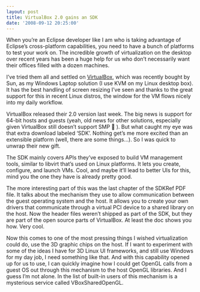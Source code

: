```yaml
---
layout: post
title: VirtualBox 2.0 gains an SDK
date: '2008-09-12 20:25:00'
---
```



When you’re an Eclipse developer like I am who is taking advantage of Eclipse’s cross-platform capabilities, you need to have a bunch of platforms to test your work on. The incredible growth of virtualization on the desktop over recent years has been a huge help for us who don’t necessarily want their offices filled with a dozen machines.

I’ve tried them all and settled on [VirtualBox](http://www.virtualbox.org/), which was recently bought by Sun, as my Windows Laptop solution (I use KVM on my Linux desktop box). It has the best handling of screen resizing I’ve seen and thanks to the great support for this in recent Linux distros, the window for the VM flows nicely into my daily workflow.

VirtualBox released their 2.0 version last week. The big news is support for 64-bit hosts and guests (yeah, old news for other solutions, especially given VirtualBox still doesn’t support SMP 🙁 ). But what caught my eye was that extra download labeled ‘SDK’. Nothing get’s me more excited than an extensible platform (well, there are some things…). So I was quick to unwrap their new gift.

The SDK mainly covers APIs they’ve exposed to build VM management tools, similar to libvirt that’s used on Linux platforms. It lets you create, configure, and launch VMs. Cool, and maybe it’ll lead to better UIs for this, mind you the one they have is already pretty good.

The more interesting part of this was the last chapter of the SDKRef PDF file. It talks about the mechanism they use to allow communication between the guest operating system and the host. It allows you to create your own drivers that communicate through a virtual PCI device to a shared library on the host. Now the header files weren’t shipped as part of the SDK, but they are part of the open source parts of VirtualBox. At least the doc shows you how. Very cool.

Now this comes to one of the most pressing things I wished virtualization could do, use the 3D graphic chips on the host. If I want to experiment with some of the ideas I have for 3D Linux UI frameworks, and still use Windows for my day job, I need something like that. And with this capability opened up for us to use, I can quickly imagine how I could get OpenGL calls from a guest OS out through this mechanism to the host OpenGL libraries. And I guess I’m not alone. In the list of built-in users of this mechanism is a mysterious service called VBoxSharedOpenGL.


